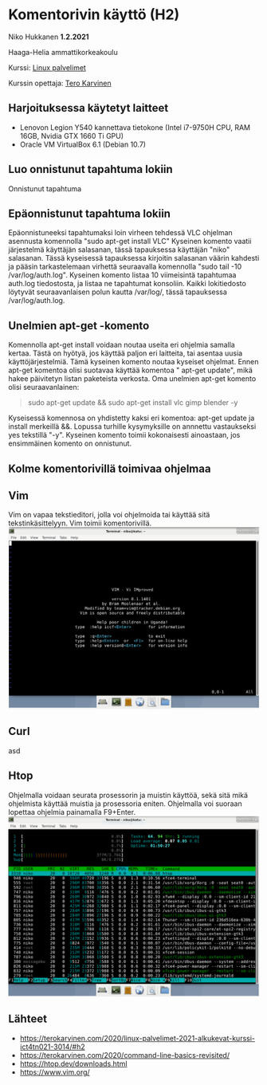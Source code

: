 # Komentorivin käyttö (H2)

Niko Hukkanen **1.2.2021**

Haaga-Helia ammattikorkeakoulu

Kurssi: [Linux palvelimet](https://terokarvinen.com/2020/linux-palvelimet-2021-alkukevat-kurssi-ict4tn021-3014/) 

Kurssin opettaja: [Tero Karvinen](https://terokarvinen.com/)

## Harjoituksessa käytetyt laitteet
 - Lenovon Legion Y540 kannettava tietokone (Intel i7-9750H CPU, RAM 16GB, Nvidia GTX 1660 Ti GPU)
 - Oracle VM VirtualBox 6.1 (Debian 10.7)

 

## Luo onnistunut tapahtuma lokiin

Onnistunut tapahtuma

## Epäonnistunut tapahtuma lokiin
Epäonnistuneeksi tapahtumaksi loin virheen tehdessä VLC ohjelman asennusta komennolla "sudo apt-get install VLC" Kyseinen komento vaatii järjestelmä käyttäjän salasanan, tässä tapauksessa käyttäjän "niko" salasanan. Tässä kyseisessä tapauksessa kirjoitin salasanan väärin kahdesti ja pääsin tarkastelemaan virhettä seuraavalla komennolla "sudo tail -10 /var/log/auth.log". Kyseinen komento listaa 10 viimeisintä tapahtumaa auth.log tiedostosta, ja listaa ne tapahtumat konsoliin. Kaikki lokitiedosto löytyvät seuraavanlaisen polun kautta /var/log/, tässä tapauksessa /var/log/auth.log.
## Unelmien apt-get -komento
Komennolla apt-get install voidaan noutaa useita eri ohjelmia samalla kertaa. Tästä on hyötyä, jos käyttää paljon eri laitteita, tai asentaa uusia käyttöjärjestelmiä. Tämä kyseinen komento noutaa kyseiset ohjelmat. Ennen apt-get komentoa olisi suotavaa käyttää komentoa " apt-get update", mikä hakee päivitetyn listan paketeista verkosta.
Oma unelmien apt-get komento olisi seuraavanlainen:  

> sudo apt-get update &&  sudo apt-get install  vlc gimp blender -y

Kyseisessä komennosa on yhdistetty kaksi eri komentoa: apt-get update ja install merkeillä &&. Lopussa turhille kysymyksille on annnettu vastaukseksi yes tekstillä "-y". Kyseinen komento toimii kokonaisesti ainoastaan, jos ensimmäinen komento on onnistunut.
## Kolme komentorivillä toimivaa ohjelmaa

## Vim
Vim on vapaa tekstieditori, jolla voi ohjelmoida tai käyttää sitä tekstinkäsittelyyn. Vim toimii komentorivillä.
![vim](https://github.com/nikhuk/linuxpalvelimet/blob/main/assets/h2/vim.PNG?raw=true)
## Curl
asd
## Htop
Ohjelmalla voidaan seurata prosessorin ja muistin käyttöä, sekä sitä mikä ohjelmista käyttää muistia ja prosessoria eniten. Ohjelmalla voi suoraan lopettaa ohjelmia painamalla F9+Enter.
![htop](https://github.com/nikhuk/linuxpalvelimet/blob/main/assets/h2/htop.PNG?raw=true)
## Lähteet

 - https://terokarvinen.com/2020/linux-palvelimet-2021-alkukevat-kurssi-ict4tn021-3014/#h2
 - https://terokarvinen.com/2020/command-line-basics-revisited/
 - https://htop.dev/downloads.html
 - https://www.vim.org/
